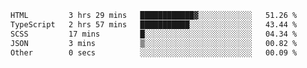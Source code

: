 <!--START_SECTION:waka-->

```txt
HTML         3 hrs 29 mins   ████████████▓░░░░░░░░░░░░   51.26 %
TypeScript   2 hrs 57 mins   ███████████░░░░░░░░░░░░░░   43.44 %
SCSS         17 mins         █░░░░░░░░░░░░░░░░░░░░░░░░   04.34 %
JSON         3 mins          ▒░░░░░░░░░░░░░░░░░░░░░░░░   00.82 %
Other        0 secs          ░░░░░░░░░░░░░░░░░░░░░░░░░   00.09 %
```

<!--END_SECTION:waka-->
